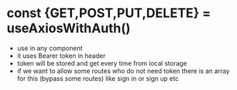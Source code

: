 
# const {GET,POST,PUT,DELETE} = useAxiosWithAuth()
- use in any component 
- it uses Bearer token in header
- token will be stored and get every time from local storage
- if we want to allow some routes who do not need token there is an array for this (bypass some routes) like sign in or sign up etc
